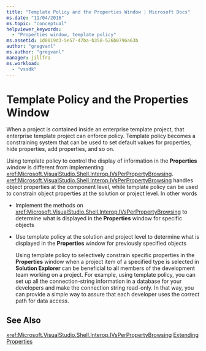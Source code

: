 ```yaml
---
title: "Template Policy and the Properties Window | Microsoft Docs"
ms.date: "11/04/2016"
ms.topic: "conceptual"
helpviewer_keywords:
  - "Properties window, template policy"
ms.assetid: 1d8019d3-5e57-47ba-b358-526b0796a63b
author: "gregvanl"
ms.author: "gregvanl"
manager: jillfra
ms.workload:
  - "vssdk"
---
```

# Template Policy and the Properties Window
When a project is contained inside an enterprise template project, that enterprise template project can enforce policy. Template policy becomes a constraining system that can be used to set default values for properties, hide properties, add properties, and so on.

 Using template policy to control the display of information in the **Properties** window is different from implementing <xref:Microsoft.VisualStudio.Shell.Interop.IVsPerPropertyBrowsing>. <xref:Microsoft.VisualStudio.Shell.Interop.IVsPerPropertyBrowsing> handles object properties at the component level, while template policy can be used to constrain object properties at the solution or project level. In other words

- Implement the methods on <xref:Microsoft.VisualStudio.Shell.Interop.IVsPerPropertyBrowsing> to determine what is displayed in the **Properties** window for specific objects

- Use template policy at the solution and project level to determine what is displayed in the **Properties** window for previously specified objects

  Using template policy to selectively constrain specific properties in the **Properties** window when a project item of a specified type is selected in **Solution Explorer** can be beneficial to all members of the development team working on a project. For example, using template policy, you can set up all the connection-string information in a database for your developers and make the connection string read-only. In that way, you can provide a simple way to assure that each developer uses the correct path for data access.

## See Also
 <xref:Microsoft.VisualStudio.Shell.Interop.IVsPerPropertyBrowsing>
 [Extending Properties](../../extensibility/internals/extending-properties.md)